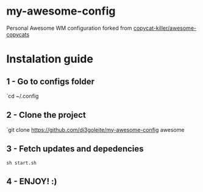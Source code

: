 # my-awesome-config
Personal Awesome WM configuration
forked from [copycat-killer/awesome-copycats](https://github.com/copycat-killer/awesome-copycats)

# Instalation guide
## 1 - Go to configs folder
`cd ~/.config

## 2 - Clone the project
`git clone https://github.com/di3goleite/my-awesome-config awesome

## 3 - Fetch updates and depedencies
`sh start.sh`

## 4 - ENJOY!  :)
